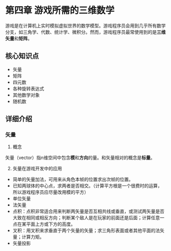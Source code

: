 # 第四章 游戏所需的三维数学

游戏是在计算机上实时模拟虚拟世界的数学模型。游戏程序员会用到几乎所有数学分支，如三角学、代数、统计学、微积分。然而，游戏程序员最常使用到的是**三维矢量**和**矩阵**。

## 核心知识点

- 矢量
- 矩阵
- 四元数
- 各种旋转表达式
- 其他数学对象
- 随机数

## 详细介绍

### 矢量

1. 概念

矢量（vector）指n维空间中包含**模**和**方向**的量。和矢量相对的概念是**标量**。

2. 矢量在游戏开发中的应用

- 简单的矢量加法，可用来从角色本帧的位置求出次帧的位置。
- 已知两球体的中心点，求两者是否相交。（计算平方根是一个很费时的运算，所以游戏程序员应尽量改用模的平方）
- 单位矢量
- 法矢量
- 点积：点积非常适合用来判断两矢量是否互相共线或垂直，或测试两矢量是否大致在相同或相反方向；判断某个敌人是在玩家的前面还是后面；计算任意一点在某平面上方或下方的高度。
- 叉积：用叉积来求垂直于两个矢量的矢量；求三角形表面或者其他平面的法矢量；计算力矩。
- 矢量投影


